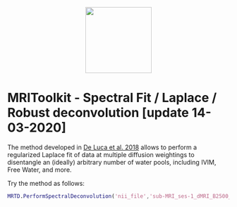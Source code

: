 <p align="center">
<a href="https://github.com/delucaal/MRIToolkit"> 
<img src="../../../img/MRIToolkitLogo.png" height="150"/> 
 </a> 
 </p>

# MRIToolkit - Spectral Fit / Laplace / Robust deconvolution [update 14-03-2020] 
The method developed in [De Luca et al. 2018](https://pubmed.ncbi.nlm.nih.gov/30052293/) allows to perform a regularized Laplace fit of data at multiple diffusion weightings to disentangle an (ideally) arbitrary number of water pools, including IVIM, Free Water, and more.

Try the method as follows:
```matlab
MRTD.PerformSpectralDeconvolution('nii_file','sub-MRI_ses-1_dMRI_B2500_S15_MB2_v2_1_FP_denoised_MD_C_trafo_DWIs.nii','bval_file','sub-MRI_ses-1_dMRI_B2500_S15_MB2_v2_1_FP_denoised_MD_C_trafo.bval','bvec_file','sub-MRI_ses-1_dMRI_B2500_S15_MB2_v2_1_FP_denoised_MD_C_trafo.bvec','output','SpectralFit','min_bval',0.1,'max_bval',1100,'mask_file','sub-MRI_ses-1_dMRI_B2500_S15_MB2_v2_1_FP_denoised_MD_C_trafo_FA.nii.gz')
```